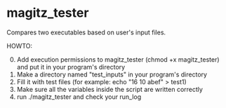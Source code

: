 # magitz_tester
Compares two executables based on user's input files.

HOWTO:

0. Add execution permissions to magitz_tester (chmod +x magitz_tester) and put it in your program's directory
1. Make a directory named "test_inputs" in your program's directory
2. Fill it with test files (for example: echo "16 10    abef" > test1) 
3. Make sure all the variables inside the script are written correctly
4. run ./magitz_tester and check your run_log
